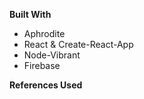 **Built With**
- Aphrodite
- React & Create-React-App
- Node-Vibrant
- Firebase

**References Used**